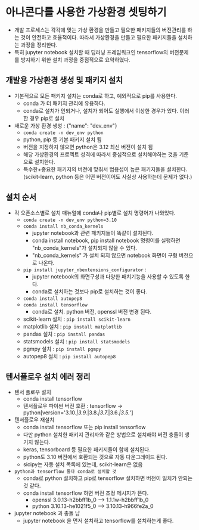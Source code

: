# 아나콘다를 사용한 가상환경 셋팅하기
- 개발 프로세스는 각각에 맞는 가상 환경을 만들고 필요한 패키지들의 버전관리를 하는 것이 안전하고 효율적이다. 따라서 가상환경을 만들고 필요한 패키지들을 설치하는 과정을 정리한다.
- 특히 jupyter notebook 설치할 때 딥러닝 프레임워크인 tensorflow의 버전문제를 방지하기 위한 설치 과정을 중점적으로 요약하였다. 

## 개발용 가상환경 생성 및 패키지 설치
- 기본적으로 모든 패키지 설치는 conda로 하고, 예외적으로 pip를 사용한다.
   - conda 가 더 패키지 관리에 유용하다.
   - conda로 설치가 안되거나, 설치가 되어도 실행에서 이상한 경우가 있다. 이러한 경우 pip로 설치
- 새로운 가상 환경 생성 : {"name": "dev_env"}
   - `conda create -n dev_env python`
   - python, pip 등 기본 패키지 설치 됨
   - 버전을 지정하지 않으면 python은 3.12 최신 버전이 설치 됨
   - 해당 가상환경의 프로젝트 성격에 따라서 중심적으로 설치해야하는 것을 기준으로 설치한다.
   - 특수한+중요한 패키지의 버전에 맞춰서 범용성이 높은 패키지들을 설치한다. (scikit-learn, python 등은 어떤 버전이어도 사실상 사용하는데 문제가 없다.)

## 설치 순서
- 각 오픈소스별로 설치 매뉴얼에 conda나 pip별로 설치 명령어가 나와있다.
   - `conda create -n dev_env python=3.10`
   - `conda install nb_conda_kernels`
      - jupyter notebook과 관련 패키지들이 똑같이 설치된다.
      - conda install notebook, pip install notebook 명령어를 실행하면 "nb_conda_kernels"가 설치되지 않을 수 있다.
      - "nb_conda_kernels" 가 설치 되지 않으면 notebook 화면이 구형 버전으로 나온다.
   - `pip install jupyter_nbextensions_configurator` : 
      - jupyter notebook의 화면구성과 다양한 패치기능을 사용할 수 있도록 한다.
      - conda로 설치하는 것보다 pip로 설치하는 것이 좋다.
   - `conda install autopep8`
   - `conda install tensorflow` 
      - conda로 설치. python 버전, openssl 버전 변경 된다.
   - scikit-learn 설치 : `pip install scikit-learn`
   - matplotlib 설치 : `pip install matplotlib`
   - pandas 설치 : `pip install pandas`
   - statsmodels 설치 : `pip install statsmodels`
   - pgmpy 설치 : `pip install pgmpy`
   - autopep8 설치 : `pip install autopep8`

## 텐서플로우 설치 에러 정리
- 텐서 플로우 설치
   - conda install tensorflow
   - 텐서플로우 파이썬 버전 호환 : tensorflow -> python[version='3.10.*|3.9.*|3.8.*|3.7.*|3.6.*|3.5.*']
- 텐서플로우 재설치
   - conda install tensorflow 또는 pip install tensorflow
   - 다만 python 설치한 패키지 관리자와 같은 방법으로 설치해야 버전 충돌이 생기지 않는다.
   - keras, tensorboard 등 필요한 패키지들이 함께 설치된다.
   - python도 3.10 버전에서 호환되는 것으로 자동 다운그레이드 된다.
   - sicipy는 자동 설치 목록에 있는데, scikit-learn은 없음
- `python과 tensorflow 둘다 conda로 설치할 것`
   - conda로 python 설치하고 pip로 tensorflow 설치하면 버전이 일치가 안되는 것 같다.
   - conda install tensorflow 하면 버전 조정 메시지가 뜬다.
      - openssl   3.0.13-h2bbff1b_0 --> 1.1.1w-h2bbff1b_0
      - python    3.10.13-he1021f5_0 --> 3.10.13-h966fe2a_0
- jupyter notebook 과 충돌 남
   - jupyter notebook 을 먼저 설치하고 tensorflow를 설치하는게 좋다.


